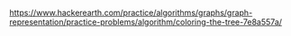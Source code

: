 https://www.hackerearth.com/practice/algorithms/graphs/graph-representation/practice-problems/algorithm/coloring-the-tree-7e8a557a/
